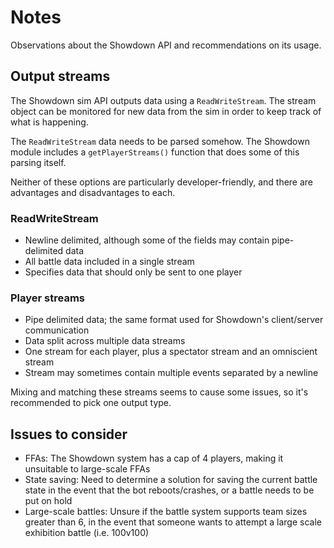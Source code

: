 # Notes
Observations about the Showdown API and recommendations on its usage.

## Output streams
The Showdown sim API outputs data using a `ReadWriteStream`. The stream object can be monitored for new data from the sim in order to keep track of what is happening.

The `ReadWriteStream` data needs to be parsed somehow. The Showdown module includes a `getPlayerStreams()` function that does some of this parsing itself.

Neither of these options are particularly developer-friendly, and there are advantages and disadvantages to each.

### ReadWriteStream
- Newline delimited, although some of the fields may contain pipe-delimited data
- All battle data included in a single stream
- Specifies data that should only be sent to one player

### Player streams
- Pipe delimited data; the same format used for Showdown's client/server communication
- Data split across multiple data streams
- One stream for each player, plus a spectator stream and an omniscient stream
- Stream may sometimes contain multiple events separated by a newline

Mixing and matching these streams seems to cause some issues, so it's recommended to pick one output type.

## Issues to consider
- FFAs: The Showdown system has a cap of 4 players, making it unsuitable to large-scale FFAs
- State saving: Need to determine a solution for saving the current battle state in the event that the bot reboots/crashes, or a battle needs to be put on hold
- Large-scale battles: Unsure if the battle system supports team sizes greater than 6, in the event that someone wants to attempt a large scale exhibition battle (i.e. 100v100)
